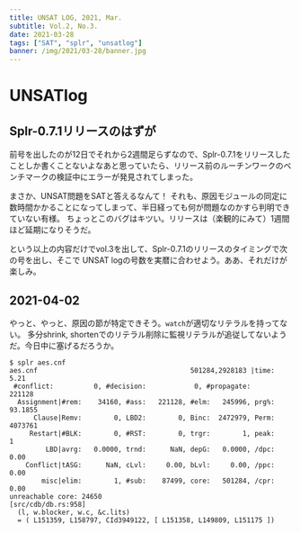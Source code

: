 ```yaml
---
title: UNSAT LOG, 2021, Mar.
subtitle: Vol.2, No.3.
date: 2021-03-28
tags: ["SAT", "splr", "unsatlog"]
banner: /img/2021/03-28/banner.jpg
---
```

# UNSATlog

## Splr-0.7.1リリースのはずが

前号を出したのが12日でそれから2週間足らずなので、Splr-0.7.1をリリースしたことしか書くことないよなあと思っていたら、リリース前のルーチンワークのベンチマークの検証中にエラーが発見されてしまった。

まさか、UNSAT問題をSATと答えるなんて！
それも、原因モジュールの同定に数時間かかることになってしまって、半日経っても何が問題なのかすら判明できていない有様。
ちょっとこのバグはキツい。リリースは（楽観的にみて）1週間ほど延期になりそうだ。

という以上の内容だけでvol.3を出して、Splr-0.7.1のリリースのタイミングで次の号を出し、そこで UNSAT logの号数を実暦に合わせよう。ああ、それだけが楽しみ。

## 2021-04-02

やっと、やっと、原因の節が特定できそう。`watch`が適切なリテラルを持ってない。
多分shrink, shortenでのリテラル削除に監視リテラルが追従してないようだ。今日中に塞げるだろうか。

```
$ splr aes.cnf
aes.cnf                                      501284,2928183 |time:     5.21
 #conflict:          0, #decision:            0, #propagate:         221128
  Assignment|#rem:    34160, #ass:   221128, #elm:   245996, prg%:  93.1855
      Clause|Remv:        0, LBD2:        0, Binc:  2472979, Perm:  4073761
     Restart|#BLK:        0, #RST:        0, trgr:        1, peak:        1
         LBD|avrg:   0.0000, trnd:      NaN, depG:   0.0000, /dpc:     0.00
    Conflict|tASG:      NaN, cLvl:     0.00, bLvl:     0.00, /ppc:     0.00
        misc|elim:        1, #sub:    87499, core:   501284, /cpr:     0.00
unreachable core: 24650
[src/cdb/db.rs:958] 
  (l, w.blocker, w.c, &c.lits)
  = ( L151359, L158797, CId3949122, [ L151358, L149809, L151175 ])
```
